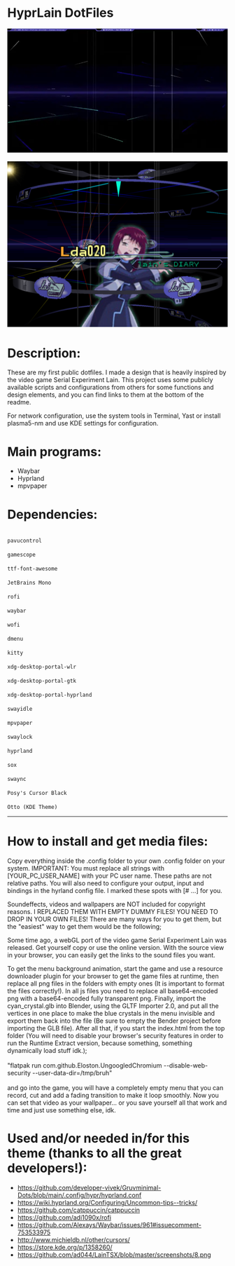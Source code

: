 # HyprLain DotFiles

![](Assets/Demo.webp)
<br>
<br>
![](https://raw.githubusercontent.com/ad044/LainTSX/master/screenshots/8.png)

# Description:

These are my first public dotfiles. I made a design that is heavily inspired by the video game Serial Experiment Lain. This project uses some publicly available scripts and configurations from others for some functions and design elements, and you can find links to them at the bottom of the readme.

For network configuration, use the system tools in Terminal, Yast or install plasma5-nm and use KDE settings for configuration.

# Main programs:

- Waybar
- Hyprland
- mpvpaper

# Dependencies:

```

pavucontrol

gamescope

ttf-font-awesome

JetBrains Mono

rofi

waybar

wofi

dmenu

kitty

xdg-desktop-portal-wlr

xdg-desktop-portal-gtk

xdg-desktop-portal-hyprland

swayidle

mpvpaper

swaylock

hyprland

sox

swaync

Posy's Cursor Black

Otto (KDE Theme)

```

---
# How to install and get media files:

Copy everything inside the .config folder to your own .config folder on your system. IMPORTANT: You must replace all strings with [YOUR_PC_USER_NAME] with your PC user name. These paths are not relative paths. You will also need to configure your output, input and bindings in the hyrland config file. I marked these spots with [# ...] for you.

Soundeffects, videos and wallpapers are NOT included for copyright reasons. I REPLACED THEM WITH EMPTY DUMMY FILES! YOU NEED TO DROP IN YOUR OWN FILES! There are many ways for you to get them, but the "easiest" way to get them would be the following;

Some time ago, a webGL port of the video game Serial Experiment Lain was released. Get yourself copy or use the online version. With the source view in your browser, you can easily get the links to the sound files you want.

To get the menu background animation, start the game and use a resource downloader plugin for your browser to get the game files at runtime, then replace all png files in the folders with empty ones (It is important to format the files correctly!). In all js files you need to replace all base64-encoded png with a base64-encoded fully transparent png. Finally, import the cyan_crystal.glb into Blender, using the GLTF Importer 2.0, and put all the vertices in one place to make the blue crystals in the menu invisible and export them back into the file (Be sure to empty the Bender project before importing the GLB file). After all that, if you start the index.html from the top folder (You will need to disable your browser's security features in order to run the 
Runtime Extract version, because something, something dynamically load stuff idk.);
<br>
<br>
"flatpak run com.github.Eloston.UngoogledChromium --disable-web-security --user-data-dir=/tmp/bruh"
<br>
<br>
and go into the game, you will have a completely empty menu that you can record, cut and add a fading transition to make it loop smoothly. 
Now you can set that video as your wallpaper... or you save yourself all that work and time and just use something else, idk.

# Used and/or needed in/for this theme (thanks to all the great developers!):

- https://github.com/developer-vivek/Gruvminimal-Dots/blob/main/.config/hypr/hyprland.conf
- https://wiki.hyprland.org/Configuring/Uncommon-tips--tricks/
- https://github.com/catppuccin/catppuccin
- https://github.com/adi1090x/rofi
- https://github.com/Alexays/Waybar/issues/961#issuecomment-753533975
- http://www.michieldb.nl/other/cursors/
- https://store.kde.org/p/1358260/
- https://github.com/ad044/LainTSX/blob/master/screenshots/8.png
